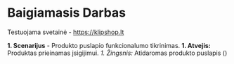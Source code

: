 # Baigiamasis Darbas

Testuojama svetainė - https://klipshop.lt

**1. Scenarijus** - Produkto puslapio funkcionalumo tikrinimas. 
    **1. Atvejis:** Produktas prieinamas įsigijimui. 
        *1. Žingsnis:* Atidaromas produkto puslapis () 
        

